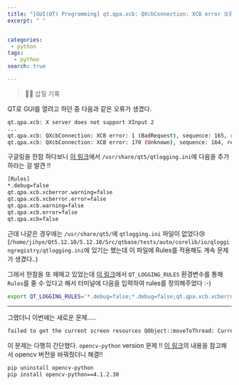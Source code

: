```yaml
---
title: "[GUI(QT) Programming] qt.qpa.xcb: QXcbConnection: XCB error 오류 해결"
excerpt: " "


categories:
 - python
tags:
  - python
search: true

---
```


> ✍🏻 삽질 기록

QT로 GUI를 열려고 하던 중 다음과 같은 오류가 생겼다.

```bash
qt.qpa.xcb: X server does not support XInput 2
...
qt.qpa.xcb: QXcbConnection: XCB error: 1 (BadRequest), sequence: 165, resource id: 90, major code: 130 (Unknown), minor code: 47
qt.qpa.xcb: QXcbConnection: XCB error: 170 (Unknown), sequence: 164, resource id: 90, major code: 146 (Unknown), minor code: 20
```

구글링을 한참 하다보니 [이 링크](https://bugzilla.redhat.com/show_bug.cgi?id=1497564)에서 `/usr/share/qt5/qtlogging.ini`에 다음을 추가하라는 걸 발견 !!

```bash
[Rules]
*.debug=false
qt.qpa.xcb.xcberror.warning=false
qt.qpa.xcb.xcberror.error=false
qt.qpa.xcb.warning=false
qt.qpa.xcb.error=false
qt.qpa.xcb=false
``` 

근데 나같은 경우에는 `/usr/share/qt5/`에 `qtlogging.ini` 파일이 없었다😢 (`/home/jihye/Qt5.12.10/5.12.10/Src/qtbase/tests/auto/corelib/io/qloggingregistry/qtlogging.ini`에 있기는 했는데 이 파일에 Rules를 적용해도 계속 문제가 생겼다..) 

그래서 한참을 또 헤매고 있었는데 [이 링크](https://superuser.com/questions/1451901/how-to-suppress-qxcbconnection-xcb-error)에서 `QT_LOGGING_RULES` 환경변수를 통해 `Rules`를 줄 수 있다고 해서 터미널에 다음을 입력하여 rules를 정의해주었다 :-)

```bash
export QT_LOGGING_RULES='*.debug=false;*.debug=false;qt.qpa.xcb.xcberror.warning=false;qt.qpa.xcb.xcberror.error=false;qt.qpa.xcb.warning=false;qt.qpa.xcb.error=false;qt.qpa.xcb=false'
```

---

그랬더니 이번에는 새로운 문제.....

```bash
failed to get the current screen resources QObject::moveToThread: Current thread (0x55ef805daef0)
```

이 문제는 다행히 간단했다. `opencv-python` version 문제 !! [이 링크](https://stackoverflow.com/questions/46449850/how-to-fix-the-error-qobjectmovetothread-in-opencv-in-python)의 내용을 참고해서 opencv 버전을 바꿔줬더니 해결!!

```bash
pip uninstall opencv-python
pip install opencv-python==4.1.2.30
```
